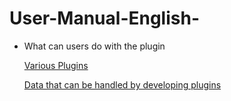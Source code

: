 # User-Manual-English-
- What can users do with the plugin

  [Various Plugins](https://github.com/CS-eukarya/User-Manual-English-/blob/What-can-users-do-with-the-plugin/Various%20Plugins.md)

  [Data that can be handled by developing plugins](https://github.com/CS-eukarya/User-Manual-English-/blob/What-can-users-do-with-the-plugin/Data%20that%20can%20be%20handled%20by%20developing%20plugins.md)

